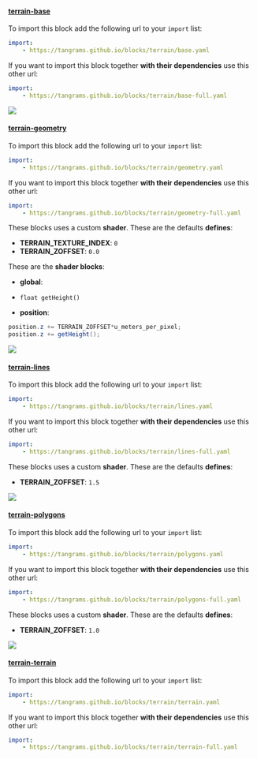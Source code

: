 

#### [terrain-base](http://tangrams.github.io/blocks/#terrain-base) <a href="https://github.com/tangrams/blocks/blob/gh-pages/terrain/base.yaml" target="_blank"><i class="fa fa-github" aria-hidden="true"></i></a>



To import this block add the following url to your `import` list:

```yaml
import:
    - https://tangrams.github.io/blocks/terrain/base.yaml
```




If you want to import this block together **with their dependencies** use this other url:

```yaml
import:
    - https://tangrams.github.io/blocks/terrain/base-full.yaml
```



![](https://mapzen.com/common/styleguide/images/divider/compass-red.png)


#### [terrain-geometry](http://tangrams.github.io/blocks/#terrain-geometry) <a href="https://github.com/tangrams/blocks/blob/gh-pages/terrain/geometry.yaml" target="_blank"><i class="fa fa-github" aria-hidden="true"></i></a>



To import this block add the following url to your `import` list:

```yaml
import:
    - https://tangrams.github.io/blocks/terrain/geometry.yaml
```




If you want to import this block together **with their dependencies** use this other url:

```yaml
import:
    - https://tangrams.github.io/blocks/terrain/geometry-full.yaml
```


These blocks uses a custom **shader**. These are the defaults **defines**:
 - **TERRAIN_TEXTURE_INDEX**: ```0```
 - **TERRAIN_ZOFFSET**: ```0.0```

These are the **shader blocks**:

- **global**:
 + `float getHeight() `
- **position**:

```glsl
position.z += TERRAIN_ZOFFSET*u_meters_per_pixel;
position.z += getHeight();
```



![](https://mapzen.com/common/styleguide/images/divider/compass-red.png)


#### [terrain-lines](http://tangrams.github.io/blocks/#terrain-lines) <a href="https://github.com/tangrams/blocks/blob/gh-pages/terrain/lines.yaml" target="_blank"><i class="fa fa-github" aria-hidden="true"></i></a>



To import this block add the following url to your `import` list:

```yaml
import:
    - https://tangrams.github.io/blocks/terrain/lines.yaml
```




If you want to import this block together **with their dependencies** use this other url:

```yaml
import:
    - https://tangrams.github.io/blocks/terrain/lines-full.yaml
```


These blocks uses a custom **shader**. These are the defaults **defines**:
 - **TERRAIN_ZOFFSET**: ```1.5```


![](https://mapzen.com/common/styleguide/images/divider/compass-red.png)


#### [terrain-polygons](http://tangrams.github.io/blocks/#terrain-polygons) <a href="https://github.com/tangrams/blocks/blob/gh-pages/terrain/polygons.yaml" target="_blank"><i class="fa fa-github" aria-hidden="true"></i></a>



To import this block add the following url to your `import` list:

```yaml
import:
    - https://tangrams.github.io/blocks/terrain/polygons.yaml
```




If you want to import this block together **with their dependencies** use this other url:

```yaml
import:
    - https://tangrams.github.io/blocks/terrain/polygons-full.yaml
```


These blocks uses a custom **shader**. These are the defaults **defines**:
 - **TERRAIN_ZOFFSET**: ```1.0```


![](https://mapzen.com/common/styleguide/images/divider/compass-red.png)


#### [terrain-terrain](http://tangrams.github.io/blocks/#terrain-terrain) <a href="https://github.com/tangrams/blocks/blob/gh-pages/terrain/terrain.yaml" target="_blank"><i class="fa fa-github" aria-hidden="true"></i></a>



To import this block add the following url to your `import` list:

```yaml
import:
    - https://tangrams.github.io/blocks/terrain/terrain.yaml
```




If you want to import this block together **with their dependencies** use this other url:

```yaml
import:
    - https://tangrams.github.io/blocks/terrain/terrain-full.yaml
```


